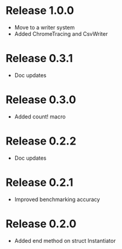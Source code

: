 # Release 1.0.0

- Move to a writer system
- Added ChromeTracing and CsvWriter

# Release 0.3.1

- Doc updates

# Release 0.3.0

- Added count! macro

# Release 0.2.2

- Doc updates

# Release 0.2.1

- Improved benchmarking accuracy

# Release 0.2.0

- Added end method on struct Instantiator
